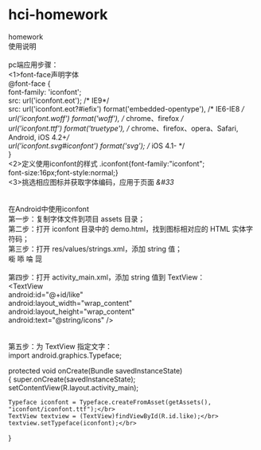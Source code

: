 # hci-homework
homework</br>
使用说明
</br></br>
pc端应用步骤：</br>
<1>font-face声明字体</br>
@font-face {</br>
    font-family: 'iconfont';</br>
    src: url('iconfont.eot'); /* IE9*/</br>
    src: url('iconfont.eot?#iefix') format('embedded-opentype'), /* IE6-IE8 */</br>
    url('iconfont.woff') format('woff'), /* chrome、firefox */</br>
    url('iconfont.ttf') format('truetype'), /* chrome、firefox、opera、Safari, Android, iOS 4.2+*/</br>
    url('iconfont.svg#iconfont') format('svg'); /* iOS 4.1- */</br>
}</br>
<2>定义使用iconfont的样式
.iconfont{font-family:"iconfont";</br>
font-size:16px;font-style:normal;}</br>
<3>挑选相应图标并获取字体编码，应用于页面
<i class="iconfont">&#33</i></br>
</br></br>
在Android中使用iconfont
</br>
第一步：复制字体文件到项目 assets 目录；
</br>
第二步：打开 iconfont 目录中的 demo.html，找到图标相对应的 HTML 实体字符码；
</br>
第三步：打开 res/values/strings.xml，添加 string 值；
</br>
<string name="icons">&#x3605; &#x35ad; &#x35ae; &#x35af;</string></br>
</br>
第四步：打开 activity_main.xml，添加 string 值到 TextView：
</br>
<TextView</br>
    android:id="@+id/like"</br>
    android:layout_width="wrap_content"</br>
    android:layout_height="wrap_content"</br>
    android:text="@string/icons" /></br>
</br>    
第五步：为 TextView 指定文字：
</br>
import android.graphics.Typeface;</br>
 
protected void onCreate(Bundle savedInstanceState)</br>
{
    super.onCreate(savedInstanceState);</br>
    setContentView(R.layout.activity_main);</br>
 
    Typeface iconfont = Typeface.createFromAsset(getAssets(), "iconfont/iconfont.ttf");</br>
    TextView textview = (TextView)findViewById(R.id.like);</br>
    textview.setTypeface(iconfont);</br>
}
